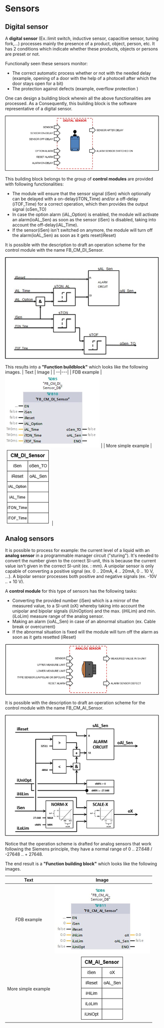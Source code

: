# Sensors
## Digital sensor
A **digital sensor** (Ex.:limit switch, inductive sensor, capacitive sensor, tuning fork,...) processes mainly the presence of a product, object, person, etc. It has 2 conditions which indicate whether these products, objects or persons are preset or not.

Functionally seen these sensors monitor:
- The correct automatic process whether or not with the needed delay (example, opening of a door with the help of a photocell after which the door stays open for a bit)
- The protection against defects (example, overflow protection )

One can design a building block wherein all the above functionalities are processed. As a Consequently, this building block is the software representative of a digital sensor.

![S88 Example Digital Sensor ](../Ad06/Images/ObjectDigitalSensor.jpg)

This building block belongs to the group of **control modules** are provided with following functionalities:
-  The module will ensure that the sensor signal (iSen) which optionally can be delayed with a on-delay(iTON_Time) and/or a off-delay (iTOF_Time) for a correct operation, which then provides the output signal (oSen_TO)
- In case the option alarm (iAL_Option) is enabled, the module will activate an alarm(ioAL_Sen) as soon as the sensor (iSen) is disabled, taking into account the off-delay(iAL_Time).
- If the sensor(iSen) isn't switched on anymore, the module will turn off the alarm(ioAL_Sen) as soon as it gets reset(iReset)

It is possible with the description to draft an operation scheme for the control module with the name FB_CM_DI_Sensor.

![operation scheme control module FB_CM_DI_Sensor ](../Ad06/Images/OperationschemeCMFB_CM_DI_Sensor.jpg)

This results into a **"Function buildblock"** which looks like the following images.
| Text | Image |
| --|---|
| FDB example  | ![TIA image of control module FB_CM_DI_Sensor ](../Ad06/Images/TIA-FB_CM_DI_Sensor.jpg)  |
| More simple example  | ![Simple image of control module FB_CM_DI_Sensor ](../Ad06/Images/SimpleFB_CM_DI_Sensor.jpg)  |

## Analog sensors

It is possible to process for example: the current level of a liquid with an **analog sensor** in a programmable manager circuit ("sturing"). It's needed to convert the number given to the correct SI-unit, this is because the current value isn't given in the correct SI-unit (ex. : mm). A unipolar sensor is only capable of converting a positive signal (ex. 0 .. 20mA, 4 .. 20mA, 0 .. 10 V, ...). A bipolar sensor processes both positive and negative signals (ex. -10V .. + 10 V).

A **control module** for this type of sensors has the following tasks:
- Converting the provided number (iSen) which is a mirror of the measured value, to a SI-unit (oX) whereby taking into account the unipolar and bipolar signals (iUniOption) and the max. (iHiLim) and min. (iLoLim) measure range of the analog sensor.
- Making an alarm (ioAL_Sen) in case of an abnormal situation (ex. Cable break or overcurrent)
- If the abnormal situation is fixed will the module will turn off the alarm as soon as it gets resetted (iReset)

![Object of a analog sensor ](../Ad06/Images/ObjectAnalogSensor.jpg)

It is possible with the description to draft an operation scheme for the control module with the name FB_CM_AI_Sensor.

![Operation scheme control module FB_CM_AI_Sensor ](../Ad06/Images/OperationschemeCMFB_CM_AI_Sensor.jpg)

Notice that the operation scheme is drafted for analog sensors that work following the Siemens principle, they have a normal range of 0 .. 27.648 / -27648 .. + 27648.

The end result is a **"Function building block"** which looks like the following images.

| Text | Image |
| :---: | :---: |
| FDB example  | ![TIA image of control module FB_CM_AI_Sensor ](../Ad06/Images/TIA-FB_CM_AI_Sensor.jpg)  |
| More simple example  | ![Simple image of control module FB_CM_AI_Sensor ](../Ad06/Images/SimpleFB_CM_AI_Sensor.jpg)  |

